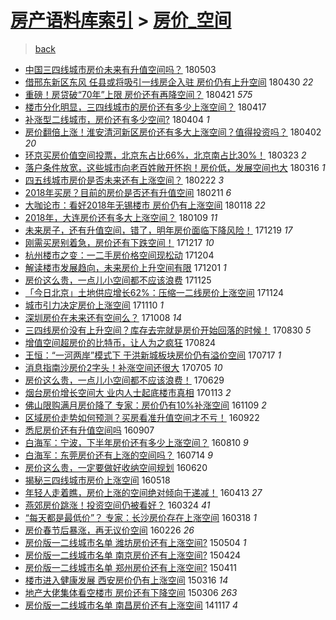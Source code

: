 [房产语料库索引](../../README.md)  > [房价_空间](房价_空间.md)
====
> [back](../README.md)

- [中国三四线城市房价未来有升值空间吗？](http://jkwz.applinzi.com/ittc/7098990726786581514.html#%E4%B8%AD%E5%9B%BD%E4%B8%89%E5%9B%9B%E7%BA%BF%E5%9F%8E%E5%B8%82%E6%88%BF%E4%BB%B7%E6%9C%AA%E6%9D%A5%E6%9C%89%E5%8D%87%E5%80%BC%E7%A9%BA%E9%97%B4%E5%90%97%EF%BC%9F) 180503  
- [借邢东新区东风 任县或将吸引一线房企入驻 房价仍有上升空间](http://jkwz.applinzi.com/ittc/7097701652838745095.html#%E5%80%9F%E9%82%A2%E4%B8%9C%E6%96%B0%E5%8C%BA%E4%B8%9C%E9%A3%8E+%E4%BB%BB%E5%8E%BF%E6%88%96%E5%B0%86%E5%90%B8%E5%BC%95%E4%B8%80%E7%BA%BF%E6%88%BF%E4%BC%81%E5%85%A5%E9%A9%BB+%E6%88%BF%E4%BB%B7%E4%BB%8D%E6%9C%89%E4%B8%8A%E5%8D%87%E7%A9%BA%E9%97%B4) 180430 *22* 
- [重磅！房贷破“70年”上限 房价还有再降空间？](http://jkwz.applinzi.com/ittc/7094366469028840465.html#%E9%87%8D%E7%A3%85%EF%BC%81%E6%88%BF%E8%B4%B7%E7%A0%B4%E2%80%9C70%E5%B9%B4%E2%80%9D%E4%B8%8A%E9%99%90+%E6%88%BF%E4%BB%B7%E8%BF%98%E6%9C%89%E5%86%8D%E9%99%8D%E7%A9%BA%E9%97%B4%EF%BC%9F) 180421 *575* 
- [楼市分化明显，三四线城市的房价还有多少上涨空间？](http://jkwz.applinzi.com/ittc/7093008006587614215.html#%E6%A5%BC%E5%B8%82%E5%88%86%E5%8C%96%E6%98%8E%E6%98%BE%EF%BC%8C%E4%B8%89%E5%9B%9B%E7%BA%BF%E5%9F%8E%E5%B8%82%E7%9A%84%E6%88%BF%E4%BB%B7%E8%BF%98%E6%9C%89%E5%A4%9A%E5%B0%91%E4%B8%8A%E6%B6%A8%E7%A9%BA%E9%97%B4%EF%BC%9F) 180417  
- [补涨型二线城市，房价还有多少空间?](http://jkwz.applinzi.com/ittc/7088029700612162566.html#%E8%A1%A5%E6%B6%A8%E5%9E%8B%E4%BA%8C%E7%BA%BF%E5%9F%8E%E5%B8%82%EF%BC%8C%E6%88%BF%E4%BB%B7%E8%BF%98%E6%9C%89%E5%A4%9A%E5%B0%91%E7%A9%BA%E9%97%B4%3F) 180404 *1* 
- [房价翻倍上涨！淮安清河新区房价还有多大上涨空间？值得投资吗？](http://jkwz.applinzi.com/ittc/7087398659857843216.html#%E6%88%BF%E4%BB%B7%E7%BF%BB%E5%80%8D%E4%B8%8A%E6%B6%A8%EF%BC%81%E6%B7%AE%E5%AE%89%E6%B8%85%E6%B2%B3%E6%96%B0%E5%8C%BA%E6%88%BF%E4%BB%B7%E8%BF%98%E6%9C%89%E5%A4%9A%E5%A4%A7%E4%B8%8A%E6%B6%A8%E7%A9%BA%E9%97%B4%EF%BC%9F%E5%80%BC%E5%BE%97%E6%8A%95%E8%B5%84%E5%90%97%EF%BC%9F) 180402 *20* 
- [环京买房价值空间投票，北京东占比66%，北京南占比30%！](http://jkwz.applinzi.com/ittc/7083440445973857290.html#%E7%8E%AF%E4%BA%AC%E4%B9%B0%E6%88%BF%E4%BB%B7%E5%80%BC%E7%A9%BA%E9%97%B4%E6%8A%95%E7%A5%A8%EF%BC%8C%E5%8C%97%E4%BA%AC%E4%B8%9C%E5%8D%A0%E6%AF%9466%25%EF%BC%8C%E5%8C%97%E4%BA%AC%E5%8D%97%E5%8D%A0%E6%AF%9430%25%EF%BC%81) 180323 *2* 
- [落户条件放宽，这些城市向老百姓敞开怀抱！房价低，发展空间也大](http://jkwz.applinzi.com/ittc/7081029749403288583.html#%E8%90%BD%E6%88%B7%E6%9D%A1%E4%BB%B6%E6%94%BE%E5%AE%BD%EF%BC%8C%E8%BF%99%E4%BA%9B%E5%9F%8E%E5%B8%82%E5%90%91%E8%80%81%E7%99%BE%E5%A7%93%E6%95%9E%E5%BC%80%E6%80%80%E6%8A%B1%EF%BC%81%E6%88%BF%E4%BB%B7%E4%BD%8E%EF%BC%8C%E5%8F%91%E5%B1%95%E7%A9%BA%E9%97%B4%E4%B9%9F%E5%A4%A7) 180316 *1* 
- [四五线城市房价是否未来还有上涨空间？](http://jkwz.applinzi.com/ittc/7072904849383752715.html#%E5%9B%9B%E4%BA%94%E7%BA%BF%E5%9F%8E%E5%B8%82%E6%88%BF%E4%BB%B7%E6%98%AF%E5%90%A6%E6%9C%AA%E6%9D%A5%E8%BF%98%E6%9C%89%E4%B8%8A%E6%B6%A8%E7%A9%BA%E9%97%B4%EF%BC%9F) 180222 *3* 
- [2018年买房？目前的房价是否还有升值空间](http://jkwz.applinzi.com/ittc/7068811217663951889.html#2018%E5%B9%B4%E4%B9%B0%E6%88%BF%EF%BC%9F%E7%9B%AE%E5%89%8D%E7%9A%84%E6%88%BF%E4%BB%B7%E6%98%AF%E5%90%A6%E8%BF%98%E6%9C%89%E5%8D%87%E5%80%BC%E7%A9%BA%E9%97%B4) 180211 *6* 
- [大咖论市：看好2018年无锡楼市 房价仍有上涨空间](http://jkwz.applinzi.com/ittc/7059924672496272390.html#%E5%A4%A7%E5%92%96%E8%AE%BA%E5%B8%82%EF%BC%9A%E7%9C%8B%E5%A5%BD2018%E5%B9%B4%E6%97%A0%E9%94%A1%E6%A5%BC%E5%B8%82+%E6%88%BF%E4%BB%B7%E4%BB%8D%E6%9C%89%E4%B8%8A%E6%B6%A8%E7%A9%BA%E9%97%B4) 180118 *22* 
- [2018年，大连房价还有多大上涨空间？](http://jkwz.applinzi.com/ittc/7056672282653492235.html#2018%E5%B9%B4%EF%BC%8C%E5%A4%A7%E8%BF%9E%E6%88%BF%E4%BB%B7%E8%BF%98%E6%9C%89%E5%A4%9A%E5%A4%A7%E4%B8%8A%E6%B6%A8%E7%A9%BA%E9%97%B4%EF%BC%9F) 180109 *11* 
- [未来房子，还有升值空间，错了，明年房价面临下降风险！](http://jkwz.applinzi.com/ittc/7048569779940492305.html#%E6%9C%AA%E6%9D%A5%E6%88%BF%E5%AD%90%EF%BC%8C%E8%BF%98%E6%9C%89%E5%8D%87%E5%80%BC%E7%A9%BA%E9%97%B4%EF%BC%8C%E9%94%99%E4%BA%86%EF%BC%8C%E6%98%8E%E5%B9%B4%E6%88%BF%E4%BB%B7%E9%9D%A2%E4%B8%B4%E4%B8%8B%E9%99%8D%E9%A3%8E%E9%99%A9%EF%BC%81) 171219 *17* 
- [刚需买房别着急，房价还有下跌空间！](http://jkwz.applinzi.com/ittc/7048059057728914449.html#%E5%88%9A%E9%9C%80%E4%B9%B0%E6%88%BF%E5%88%AB%E7%9D%80%E6%80%A5%EF%BC%8C%E6%88%BF%E4%BB%B7%E8%BF%98%E6%9C%89%E4%B8%8B%E8%B7%8C%E7%A9%BA%E9%97%B4%EF%BC%81) 171217 *10* 
- [杭州楼市之变：一二手房价格空间现松动](http://jkwz.applinzi.com/ittc/7043133116976202768.html#%E6%9D%AD%E5%B7%9E%E6%A5%BC%E5%B8%82%E4%B9%8B%E5%8F%98%EF%BC%9A%E4%B8%80%E4%BA%8C%E6%89%8B%E6%88%BF%E4%BB%B7%E6%A0%BC%E7%A9%BA%E9%97%B4%E7%8E%B0%E6%9D%BE%E5%8A%A8) 171204  
- [解读楼市发展趋向，未来房价上升空间有限](http://jkwz.applinzi.com/ittc/7042030932016514064.html#%E8%A7%A3%E8%AF%BB%E6%A5%BC%E5%B8%82%E5%8F%91%E5%B1%95%E8%B6%8B%E5%90%91%EF%BC%8C%E6%9C%AA%E6%9D%A5%E6%88%BF%E4%BB%B7%E4%B8%8A%E5%8D%87%E7%A9%BA%E9%97%B4%E6%9C%89%E9%99%90) 171201 *1* 
- [房价这么贵，一点儿小空间都不应该浪费](http://jkwz.applinzi.com/ittc/7039809490654856208.html#%E6%88%BF%E4%BB%B7%E8%BF%99%E4%B9%88%E8%B4%B5%EF%BC%8C%E4%B8%80%E7%82%B9%E5%84%BF%E5%B0%8F%E7%A9%BA%E9%97%B4%E9%83%BD%E4%B8%8D%E5%BA%94%E8%AF%A5%E6%B5%AA%E8%B4%B9) 171125  
- [「今日北京」土地供应增长62%：压缩一二线房价上涨空间](http://jkwz.applinzi.com/ittc/7039520427775362064.html#%E3%80%8C%E4%BB%8A%E6%97%A5%E5%8C%97%E4%BA%AC%E3%80%8D%E5%9C%9F%E5%9C%B0%E4%BE%9B%E5%BA%94%E5%A2%9E%E9%95%BF62%25%EF%BC%9A%E5%8E%8B%E7%BC%A9%E4%B8%80%E4%BA%8C%E7%BA%BF%E6%88%BF%E4%BB%B7%E4%B8%8A%E6%B6%A8%E7%A9%BA%E9%97%B4) 171124  
- [城市引力决定房价上涨空间](http://jkwz.applinzi.com/ittc/7034096695749641232.html#%E5%9F%8E%E5%B8%82%E5%BC%95%E5%8A%9B%E5%86%B3%E5%AE%9A%E6%88%BF%E4%BB%B7%E4%B8%8A%E6%B6%A8%E7%A9%BA%E9%97%B4) 171110 *1* 
- [深圳房价在未来还有空间么？](http://jkwz.applinzi.com/ittc/7022016436845937680.html#%E6%B7%B1%E5%9C%B3%E6%88%BF%E4%BB%B7%E5%9C%A8%E6%9C%AA%E6%9D%A5%E8%BF%98%E6%9C%89%E7%A9%BA%E9%97%B4%E4%B9%88%EF%BC%9F) 171008 *14* 
- [三四线房价没有上升空间？库存去完就是房价开始回落的时候！](http://jkwz.applinzi.com/ittc/7007521872508617745.html#%E4%B8%89%E5%9B%9B%E7%BA%BF%E6%88%BF%E4%BB%B7%E6%B2%A1%E6%9C%89%E4%B8%8A%E5%8D%87%E7%A9%BA%E9%97%B4%EF%BC%9F%E5%BA%93%E5%AD%98%E5%8E%BB%E5%AE%8C%E5%B0%B1%E6%98%AF%E6%88%BF%E4%BB%B7%E5%BC%80%E5%A7%8B%E5%9B%9E%E8%90%BD%E7%9A%84%E6%97%B6%E5%80%99%EF%BC%81) 170830 *5* 
- [增值空间超房价的比特币，让人为之疯狂](http://jkwz.applinzi.com/ittc/7005187921634919185.html#%E5%A2%9E%E5%80%BC%E7%A9%BA%E9%97%B4%E8%B6%85%E6%88%BF%E4%BB%B7%E7%9A%84%E6%AF%94%E7%89%B9%E5%B8%81%EF%BC%8C%E8%AE%A9%E4%BA%BA%E4%B8%BA%E4%B9%8B%E7%96%AF%E7%8B%82) 170824  
- [王恒：“一河两岸”模式下 于洪新城板块房价仍有溢价空间](http://jkwz.applinzi.com/ittc/6991300892950004752.html#%E7%8E%8B%E6%81%92%EF%BC%9A%E2%80%9C%E4%B8%80%E6%B2%B3%E4%B8%A4%E5%B2%B8%E2%80%9D%E6%A8%A1%E5%BC%8F%E4%B8%8B+%E4%BA%8E%E6%B4%AA%E6%96%B0%E5%9F%8E%E6%9D%BF%E5%9D%97%E6%88%BF%E4%BB%B7%E4%BB%8D%E6%9C%89%E6%BA%A2%E4%BB%B7%E7%A9%BA%E9%97%B4) 170717 *1* 
- [消息指南沙房价2字头！补涨空间还很大](http://jkwz.applinzi.com/ittc/6986719350932112400.html#%E6%B6%88%E6%81%AF%E6%8C%87%E5%8D%97%E6%B2%99%E6%88%BF%E4%BB%B72%E5%AD%97%E5%A4%B4%EF%BC%81%E8%A1%A5%E6%B6%A8%E7%A9%BA%E9%97%B4%E8%BF%98%E5%BE%88%E5%A4%A7) 170705 *10* 
- [房价这么贵，一点儿小空间都不应该浪费！](http://jkwz.applinzi.com/ittc/6984638631565067268.html#%E6%88%BF%E4%BB%B7%E8%BF%99%E4%B9%88%E8%B4%B5%EF%BC%8C%E4%B8%80%E7%82%B9%E5%84%BF%E5%B0%8F%E7%A9%BA%E9%97%B4%E9%83%BD%E4%B8%8D%E5%BA%94%E8%AF%A5%E6%B5%AA%E8%B4%B9%EF%BC%81) 170629  
- [烟台房价增长空间大 业内人士起底楼市真相](http://jkwz.applinzi.com/ittc/6922561365540865029.html#%E7%83%9F%E5%8F%B0%E6%88%BF%E4%BB%B7%E5%A2%9E%E9%95%BF%E7%A9%BA%E9%97%B4%E5%A4%A7+%E4%B8%9A%E5%86%85%E4%BA%BA%E5%A3%AB%E8%B5%B7%E5%BA%95%E6%A5%BC%E5%B8%82%E7%9C%9F%E7%9B%B8) 170113 *2* 
- [佛山限购满月房价降了 专家：房价仍有10%补涨空间](http://jkwz.applinzi.com/ittc/6898413532202140677.html#%E4%BD%9B%E5%B1%B1%E9%99%90%E8%B4%AD%E6%BB%A1%E6%9C%88%E6%88%BF%E4%BB%B7%E9%99%8D%E4%BA%86+%E4%B8%93%E5%AE%B6%EF%BC%9A%E6%88%BF%E4%BB%B7%E4%BB%8D%E6%9C%8910%25%E8%A1%A5%E6%B6%A8%E7%A9%BA%E9%97%B4) 161109 *2* 
- [区域房价走势如何预测？买房看准升值空间才不亏！](http://jkwz.applinzi.com/ittc/6880691431374586885.html#%E5%8C%BA%E5%9F%9F%E6%88%BF%E4%BB%B7%E8%B5%B0%E5%8A%BF%E5%A6%82%E4%BD%95%E9%A2%84%E6%B5%8B%EF%BC%9F%E4%B9%B0%E6%88%BF%E7%9C%8B%E5%87%86%E5%8D%87%E5%80%BC%E7%A9%BA%E9%97%B4%E6%89%8D%E4%B8%8D%E4%BA%8F%EF%BC%81) 160922  
- [悉尼房价还有升值空间吗](http://jkwz.applinzi.com/ittc/6875138775675569157.html#%E6%82%89%E5%B0%BC%E6%88%BF%E4%BB%B7%E8%BF%98%E6%9C%89%E5%8D%87%E5%80%BC%E7%A9%BA%E9%97%B4%E5%90%97) 160907  
- [白海军：宁波，下半年房价还有多少上涨空间？](http://jkwz.applinzi.com/ittc/6864674741599863812.html#%E7%99%BD%E6%B5%B7%E5%86%9B%EF%BC%9A%E5%AE%81%E6%B3%A2%EF%BC%8C%E4%B8%8B%E5%8D%8A%E5%B9%B4%E6%88%BF%E4%BB%B7%E8%BF%98%E6%9C%89%E5%A4%9A%E5%B0%91%E4%B8%8A%E6%B6%A8%E7%A9%BA%E9%97%B4%EF%BC%9F) 160810 *9* 
- [白海军：东莞房价还有上涨的空间吗？](http://jkwz.applinzi.com/ittc/6854654851920954373.html#%E7%99%BD%E6%B5%B7%E5%86%9B%EF%BC%9A%E4%B8%9C%E8%8E%9E%E6%88%BF%E4%BB%B7%E8%BF%98%E6%9C%89%E4%B8%8A%E6%B6%A8%E7%9A%84%E7%A9%BA%E9%97%B4%E5%90%97%EF%BC%9F) 160714 *9* 
- [房价这么贵，一定要做好收纳空间规划](http://jkwz.applinzi.com/ittc/6845919141818795013.html#%E6%88%BF%E4%BB%B7%E8%BF%99%E4%B9%88%E8%B4%B5%EF%BC%8C%E4%B8%80%E5%AE%9A%E8%A6%81%E5%81%9A%E5%A5%BD%E6%94%B6%E7%BA%B3%E7%A9%BA%E9%97%B4%E8%A7%84%E5%88%92) 160620  
- [揭秘三四线城市房价上涨空间](http://jkwz.applinzi.com/ittc/6833548182403154948.html#%E6%8F%AD%E7%A7%98%E4%B8%89%E5%9B%9B%E7%BA%BF%E5%9F%8E%E5%B8%82%E6%88%BF%E4%BB%B7%E4%B8%8A%E6%B6%A8%E7%A9%BA%E9%97%B4) 160518  
- [年轻人走着瞧，房价上涨的空间绝对倾向于递减！](http://jkwz.applinzi.com/ittc/6820667747151119365.html#%E5%B9%B4%E8%BD%BB%E4%BA%BA%E8%B5%B0%E7%9D%80%E7%9E%A7%EF%BC%8C%E6%88%BF%E4%BB%B7%E4%B8%8A%E6%B6%A8%E7%9A%84%E7%A9%BA%E9%97%B4%E7%BB%9D%E5%AF%B9%E5%80%BE%E5%90%91%E4%BA%8E%E9%80%92%E5%87%8F%EF%BC%81) 160413 *27* 
- [燕郊房价跳涨！投资空间仍被看好？](http://jkwz.applinzi.com/ittc/6813141470462608389.html#%E7%87%95%E9%83%8A%E6%88%BF%E4%BB%B7%E8%B7%B3%E6%B6%A8%EF%BC%81%E6%8A%95%E8%B5%84%E7%A9%BA%E9%97%B4%E4%BB%8D%E8%A2%AB%E7%9C%8B%E5%A5%BD%EF%BC%9F) 160324 *41* 
- [“每天都是最低价”？ 专家：长沙房价存在上涨空间](http://jkwz.applinzi.com/ittc/6810907593002189828.html#%E2%80%9C%E6%AF%8F%E5%A4%A9%E9%83%BD%E6%98%AF%E6%9C%80%E4%BD%8E%E4%BB%B7%E2%80%9D%EF%BC%9F+%E4%B8%93%E5%AE%B6%EF%BC%9A%E9%95%BF%E6%B2%99%E6%88%BF%E4%BB%B7%E5%AD%98%E5%9C%A8%E4%B8%8A%E6%B6%A8%E7%A9%BA%E9%97%B4) 160318 *1* 
- [房价春节后暴涨，再无议价空间](http://jkwz.applinzi.com/ittc/6803115386744603653.html#%E6%88%BF%E4%BB%B7%E6%98%A5%E8%8A%82%E5%90%8E%E6%9A%B4%E6%B6%A8%EF%BC%8C%E5%86%8D%E6%97%A0%E8%AE%AE%E4%BB%B7%E7%A9%BA%E9%97%B4) 160226 *26* 
- [房价版一二线城市名单 潍坊房价还有上涨空间?](http://jkwz.applinzi.com/ittc/547650611408450798.html#%E6%88%BF%E4%BB%B7%E7%89%88%E4%B8%80%E4%BA%8C%E7%BA%BF%E5%9F%8E%E5%B8%82%E5%90%8D%E5%8D%95+%E6%BD%8D%E5%9D%8A%E6%88%BF%E4%BB%B7%E8%BF%98%E6%9C%89%E4%B8%8A%E6%B6%A8%E7%A9%BA%E9%97%B4%3F) 150504 *1* 
- [房价版一二线城市名单 南京房价还有上涨空间?](http://jkwz.applinzi.com/ittc/547650611405643956.html#%E6%88%BF%E4%BB%B7%E7%89%88%E4%B8%80%E4%BA%8C%E7%BA%BF%E5%9F%8E%E5%B8%82%E5%90%8D%E5%8D%95+%E5%8D%97%E4%BA%AC%E6%88%BF%E4%BB%B7%E8%BF%98%E6%9C%89%E4%B8%8A%E6%B6%A8%E7%A9%BA%E9%97%B4%3F) 150424  
- [房价版一二线城市名单 郑州房价还有上涨空间?](http://jkwz.applinzi.com/ittc/547650611404386199.html#%E6%88%BF%E4%BB%B7%E7%89%88%E4%B8%80%E4%BA%8C%E7%BA%BF%E5%9F%8E%E5%B8%82%E5%90%8D%E5%8D%95+%E9%83%91%E5%B7%9E%E6%88%BF%E4%BB%B7%E8%BF%98%E6%9C%89%E4%B8%8A%E6%B6%A8%E7%A9%BA%E9%97%B4%3F) 150411  
- [楼市进入健康发展 西安房价仍有上涨空间](http://jkwz.applinzi.com/ittc/547650611396625727.html#%E6%A5%BC%E5%B8%82%E8%BF%9B%E5%85%A5%E5%81%A5%E5%BA%B7%E5%8F%91%E5%B1%95+%E8%A5%BF%E5%AE%89%E6%88%BF%E4%BB%B7%E4%BB%8D%E6%9C%89%E4%B8%8A%E6%B6%A8%E7%A9%BA%E9%97%B4) 150316 *14* 
- [地产大佬集体看空楼市 房价还有下降空间](http://jkwz.applinzi.com/ittc/547650611395336298.html#%E5%9C%B0%E4%BA%A7%E5%A4%A7%E4%BD%AC%E9%9B%86%E4%BD%93%E7%9C%8B%E7%A9%BA%E6%A5%BC%E5%B8%82+%E6%88%BF%E4%BB%B7%E8%BF%98%E6%9C%89%E4%B8%8B%E9%99%8D%E7%A9%BA%E9%97%B4) 150306 *263* 
- [房价版一二线城市名单 南昌房价还有上涨空间](http://jkwz.applinzi.com/ittc/547650611380184789.html#%E6%88%BF%E4%BB%B7%E7%89%88%E4%B8%80%E4%BA%8C%E7%BA%BF%E5%9F%8E%E5%B8%82%E5%90%8D%E5%8D%95+%E5%8D%97%E6%98%8C%E6%88%BF%E4%BB%B7%E8%BF%98%E6%9C%89%E4%B8%8A%E6%B6%A8%E7%A9%BA%E9%97%B4) 141117 *4* 
